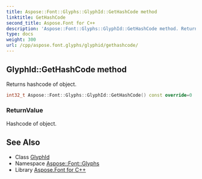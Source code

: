 ```yaml
---
title: Aspose::Font::Glyphs::GlyphId::GetHashCode method
linktitle: GetHashCode
second_title: Aspose.Font for C++
description: 'Aspose::Font::Glyphs::GlyphId::GetHashCode method. Returns hashcode of object in C++.'
type: docs
weight: 300
url: /cpp/aspose.font.glyphs/glyphid/gethashcode/
---
```

## GlyphId::GetHashCode method


Returns hashcode of object.

```cpp
int32_t Aspose::Font::Glyphs::GlyphId::GetHashCode() const override=0
```


### ReturnValue

Hashcode of object.

## See Also

* Class [GlyphId](../)
* Namespace [Aspose::Font::Glyphs](../../)
* Library [Aspose.Font for C++](../../../)
